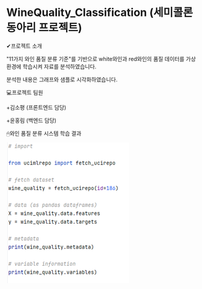 # WineQuality_Classification (세미콜론 동아리 프로젝트)

✔프로젝트 소개

"11가지 와인 품질 분류 기준"를 기반으로 white와인과 red와인의 품질 데이터를 가상환경에 학습시켜 자료를 분석하였습니다. 

분석한 내용은 그래프와 샘플로 시각화하였습니다.

💻프로젝트 팀원

+김소평 (프론트엔드 담당)

+윤홍림 (백엔드 담당)

🖱와인 품질 분류 시스템 학습 결과

![와인품질분류기준](https://github.com/so-pyeong/WineQuality_Classification/blob/main/0702wine-5.PNG)
